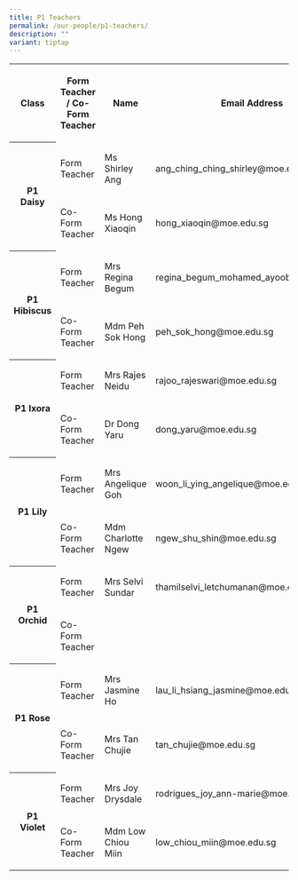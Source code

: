 ```yaml
---
title: P1 Teachers
permalink: /our-people/p1-teachers/
description: ""
variant: tiptap
---
```

<table style="minWidth: 100px">
<colgroup>
<col>
<col>
<col>
<col>
</colgroup>
<tbody>
<tr>
<th rowspan="1" colspan="1">
<p>Class</p>
</th>
<th rowspan="1" colspan="1">
<p>Form Teacher / Co-Form Teacher</p>
</th>
<th rowspan="1" colspan="1">
<p>Name</p>
</th>
<th rowspan="1" colspan="1">
<p>Email Address</p>
</th>
</tr>
<tr>
<th rowspan="2" colspan="1">
<p>P1 Daisy</p>
</th>
<td rowspan="1" colspan="1">
<p>Form Teacher</p>
</td>
<td rowspan="1" colspan="1">
<p>Ms Shirley Ang</p>
</td>
<td rowspan="1" colspan="1">
<p>ang_ching_ching_shirley@moe.edu.sg</p>
</td>
</tr>
<tr>
<td rowspan="1" colspan="1">
<p>Co-Form Teacher</p>
</td>
<td rowspan="1" colspan="1">
<p>Ms Hong Xiaoqin</p>
</td>
<td rowspan="1" colspan="1">
<p>hong_xiaoqin@moe.edu.sg</p>
</td>
</tr>
<tr>
<th rowspan="2" colspan="1">
<p>P1 Hibiscus</p>
</th>
<td rowspan="1" colspan="1">
<p>Form Teacher</p>
</td>
<td rowspan="1" colspan="1">
<p>Mrs Regina Begum</p>
</td>
<td rowspan="1" colspan="1">
<p>regina_begum_mohamed_ayoob@moe.edu.sg</p>
</td>
</tr>
<tr>
<td rowspan="1" colspan="1">
<p>Co-Form Teacher</p>
</td>
<td rowspan="1" colspan="1">
<p>Mdm Peh Sok Hong</p>
</td>
<td rowspan="1" colspan="1">
<p>peh_sok_hong@moe.edu.sg</p>
</td>
</tr>
<tr>
<th rowspan="2" colspan="1">
<p>P1 Ixora</p>
</th>
<td rowspan="1" colspan="1">
<p>Form Teacher</p>
</td>
<td rowspan="1" colspan="1">
<p>Mrs Rajes Neidu</p>
</td>
<td rowspan="1" colspan="1">
<p>rajoo_rajeswari@moe.edu.sg</p>
</td>
</tr>
<tr>
<td rowspan="1" colspan="1">
<p>Co-Form Teacher</p>
</td>
<td rowspan="1" colspan="1">
<p>Dr Dong Yaru</p>
</td>
<td rowspan="1" colspan="1">
<p>dong_yaru@moe.edu.sg</p>
</td>
</tr>
<tr>
<th rowspan="2" colspan="1">
<p>P1 Lily</p>
</th>
<td rowspan="1" colspan="1">
<p>Form Teacher</p>
</td>
<td rowspan="1" colspan="1">
<p>Mrs Angelique Goh</p>
</td>
<td rowspan="1" colspan="1">
<p>woon_li_ying_angelique@moe.edu.sg</p>
</td>
</tr>
<tr>
<td rowspan="1" colspan="1">
<p>Co-Form Teacher</p>
</td>
<td rowspan="1" colspan="1">
<p>Mdm Charlotte Ngew</p>
</td>
<td rowspan="1" colspan="1">
<p>ngew_shu_shin@moe.edu.sg</p>
</td>
</tr>
<tr>
<th rowspan="2" colspan="1">
<p>P1 Orchid</p>
</th>
<td rowspan="1" colspan="1">
<p>Form Teacher</p>
</td>
<td rowspan="1" colspan="1">
<p>Mrs Selvi Sundar</p>
</td>
<td rowspan="1" colspan="1">
<p>thamilselvi_letchumanan@moe.edu.sg</p>
</td>
</tr>
<tr>
<td rowspan="1" colspan="1">
<p>Co-Form Teacher</p>
</td>
<td rowspan="1" colspan="1">
<p></p>
</td>
<td rowspan="1" colspan="1">
<p></p>
</td>
</tr>
<tr>
<th rowspan="2" colspan="1">
<p>P1 Rose</p>
</th>
<td rowspan="1" colspan="1">
<p>Form Teacher</p>
</td>
<td rowspan="1" colspan="1">
<p>Mrs Jasmine Ho</p>
</td>
<td rowspan="1" colspan="1">
<p>lau_li_hsiang_jasmine@moe.edu.sg</p>
</td>
</tr>
<tr>
<td rowspan="1" colspan="1">
<p>Co-Form Teacher</p>
</td>
<td rowspan="1" colspan="1">
<p>Mrs Tan Chujie</p>
</td>
<td rowspan="1" colspan="1">
<p>tan_chujie@moe.edu.sg</p>
</td>
</tr>
<tr>
<th rowspan="2" colspan="1">
<p>P1 Violet</p>
</th>
<td rowspan="1" colspan="1">
<p>Form Teacher</p>
</td>
<td rowspan="1" colspan="1">
<p>Mrs Joy Drysdale</p>
</td>
<td rowspan="1" colspan="1">
<p>rodrigues_joy_ann-marie@moe.edu.sg</p>
</td>
</tr>
<tr>
<td rowspan="1" colspan="1">
<p>Co-Form Teacher</p>
</td>
<td rowspan="1" colspan="1">
<p>Mdm Low Chiou Miin</p>
</td>
<td rowspan="1" colspan="1">
<p>low_chiou_miin@moe.edu.sg</p>
</td>
</tr>
</tbody>
</table>
<p></p>
